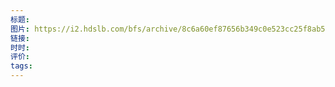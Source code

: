 ```yaml
---
标题: 
图片: https://i2.hdslb.com/bfs/archive/8c6a60ef87656b349c0e523cc25f8ab5b74f7a75.jpg@518w_290h_1c_!web-video-share-cover.avif
链接: 
时时: 
评价: 
tags:
---
```


